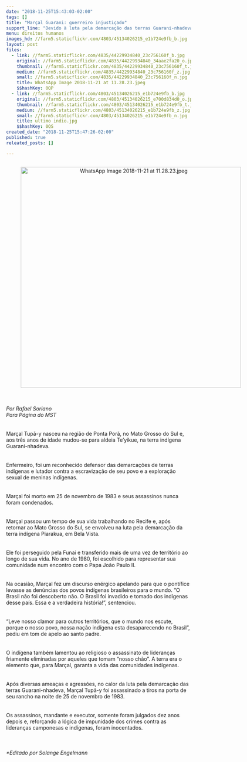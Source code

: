```yaml
---
date: "2018-11-25T15:43:03-02:00"
tags: []
title: "Marçal Guarani: guerreiro injustiçado"
support_line: "Devido à luta pela demarcação das terras Guarani-nhadeva, Marçal Tupã-y foi assassinado a tiros em 25 de novembro de 1983"
menu: direitos humanos
images_hd: //farm5.staticflickr.com/4803/45134026215_e1b724e9fb_b.jpg
layout: post
files:
  - link: //farm5.staticflickr.com/4835/44229934840_23c756160f_b.jpg
    original: //farm5.staticflickr.com/4835/44229934840_34aae2fa20_o.jpg
    thumbnail: //farm5.staticflickr.com/4835/44229934840_23c756160f_t.jpg
    medium: //farm5.staticflickr.com/4835/44229934840_23c756160f_z.jpg
    small: //farm5.staticflickr.com/4835/44229934840_23c756160f_n.jpg
    title: WhatsApp Image 2018-11-21 at 11.28.23.jpeg
    $$hashKey: 0QP
  - link: //farm5.staticflickr.com/4803/45134026215_e1b724e9fb_b.jpg
    original: //farm5.staticflickr.com/4803/45134026215_e700d834d0_o.jpg
    thumbnail: //farm5.staticflickr.com/4803/45134026215_e1b724e9fb_t.jpg
    medium: //farm5.staticflickr.com/4803/45134026215_e1b724e9fb_z.jpg
    small: //farm5.staticflickr.com/4803/45134026215_e1b724e9fb_n.jpg
    title: ultimo indio.jpg
    $$hashKey: 0QS
created_date: "2018-11-25T15:47:26-02:00"
published: true
releated_posts: []

---
```

<div>
<div style="text-align:center">
<figure class="image" style="display:inline-block"><img alt="WhatsApp Image 2018-11-21 at 11.28.23.jpeg" height="600" src="//farm5.staticflickr.com/4835/44229934840_23c756160f_b.jpg" width="600" />
<figcaption></figcaption>
</figure>
</div>
<br />
&nbsp;</div>

<div><em>Por Rafael Soriano</em></div>

<div><em>Para P&aacute;gina do MST</em><br />
&nbsp;</div>

<div>&nbsp;</div>

<div>Mar&ccedil;al Tup&atilde;-y nasceu na regi&atilde;o de Ponta Por&atilde;, no Mato Grosso do Sul e, aos tr&ecirc;s anos de idade mudou-se para aldeia Te&rsquo;yikue, na terra ind&iacute;gena Guarani-nhadeva.</div>

<div><br />
&nbsp;</div>

<div>Enfermeiro, foi um reconhecido defensor das demarca&ccedil;&otilde;es de terras ind&iacute;genas e lutador contra a escraviza&ccedil;&atilde;o de seu povo e a explora&ccedil;&atilde;o sexual de meninas ind&iacute;genas.&nbsp;</div>

<div><br />
&nbsp;</div>

<div>Mar&ccedil;al foi morto em 25 de novembro de 1983 e seus assassinos nunca foram condenados.</div>

<div><br />
&nbsp;</div>

<div>Mar&ccedil;al passou um tempo de sua vida trabalhando no Recife e, ap&oacute;s retornar ao Mato Grosso do Sul, se envolveu na luta pela demarca&ccedil;&atilde;o da terra ind&iacute;gena Piarakua, em Bela Vista.&nbsp;</div>

<div>&nbsp;</div>

<div><br />
Ele foi perseguido pela Funai e transferido mais de uma vez de territ&oacute;rio ao longo de sua vida. No ano de 1980, foi escolhido para representar sua comunidade num encontro com o Papa Jo&atilde;o Paulo II.</div>

<div>&nbsp;</div>

<div><br />
Na ocasi&atilde;o, Mar&ccedil;al fez um discurso en&eacute;rgico apelando para que o pont&iacute;fice levasse as den&uacute;ncias dos povos ind&iacute;genas brasileiros para o mundo. &ldquo;O Brasil n&atilde;o foi descoberto n&atilde;o. O Brasil foi invadido e tomado dos ind&iacute;genas desse pa&iacute;s. Essa e a verdadeira hist&oacute;ria!&rdquo;, sentenciou.</div>

<div>&nbsp;</div>

<div><br />
&ldquo;Leve nosso clamor para outros territ&oacute;rios, que o mundo nos escute, porque o nosso povo, nossa na&ccedil;&atilde;o ind&iacute;gena esta desaparecendo no Brasil&rdquo;, pediu em tom de apelo ao santo padre.&nbsp;</div>

<div>&nbsp;</div>

<div><br />
O ind&iacute;gena tamb&eacute;m lamentou ao religioso o assassinato de lideran&ccedil;as friamente eliminadas por aqueles que tomam &ldquo;nosso ch&atilde;o&rdquo;. A terra era o elemento que, para Mar&ccedil;al, garanta a vida das comunidades ind&iacute;genas.</div>

<div>&nbsp;</div>

<div><br />
Ap&oacute;s diversas amea&ccedil;as e agress&otilde;es, no calor da luta pela demarca&ccedil;&atilde;o das terras Guarani-nhadeva, Mar&ccedil;al Tup&atilde;-y foi assassinado a tiros na porta de seu rancho na noite de 25 de novembro de 1983.&nbsp;</div>

<div>&nbsp;</div>

<div><br />
Os assassinos, mandante e executor, somente foram julgados dez anos depois e, refor&ccedil;ando a l&oacute;gica de impunidade dos crimes contra as lideran&ccedil;as camponesas e ind&iacute;genas, foram inocentados.</div>

<div>&nbsp;</div>

<div>&nbsp;</div>

<div>&nbsp;</div>

<div><em>*Editado por Solange Engelmann</em></div>
